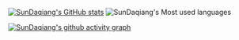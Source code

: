 [![SunDaqiang's GitHub stats](https://github-readme-stats.vercel.app/api?username=sundaqiang)](https://github.com/anuraghazra/github-readme-stats)
![SunDaqiang's Most used languages](https://github-readme-stats.vercel.app/api/top-langs?username=sundaqiang&show_icons=true&count_private=true&layout=compact&hide_border=true&langs_count=10)

[![SunDaqiang's github activity graph](https://activity-graph.herokuapp.com/graph?username=sundaqiang&theme=github-light)](https://github.com/ashutosh00710/github-readme-activity-graph)
